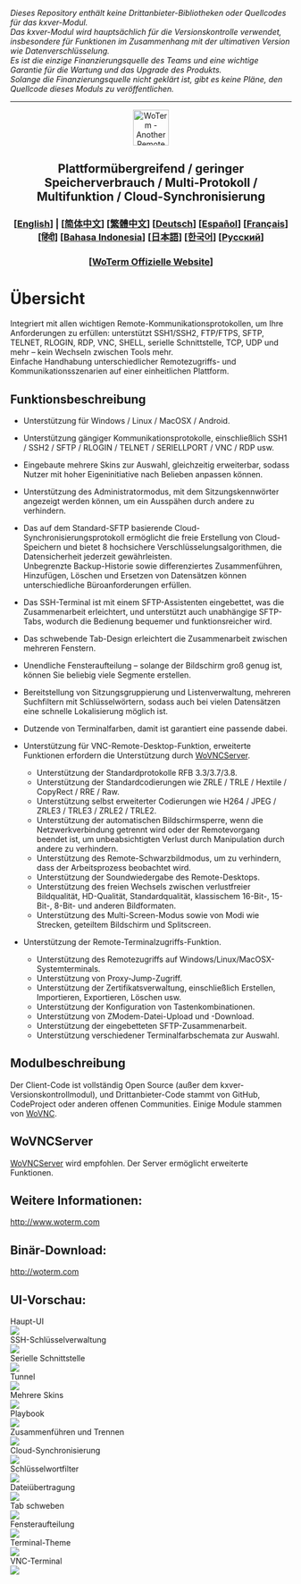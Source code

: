 *Dieses Repository enthält keine Drittanbieter-Bibliotheken oder Quellcodes für das kxver-Modul.  
Das kxver-Modul wird hauptsächlich für die Versionskontrolle verwendet, insbesondere für Funktionen im Zusammenhang mit der ultimativen Version wie Datenverschlüsselung.  
Es ist die einzige Finanzierungsquelle des Teams und eine wichtige Garantie für die Wartung und das Upgrade des Produkts.  
Solange die Finanzierungsquelle nicht geklärt ist, gibt es keine Pläne, den Quellcode dieses Moduls zu veröffentlichen.*  
***
<p align="center">
  <img src="woterm.png" width="64" alt="WoTerm - Another Remote Access Assistant">
  <h2 style="text-align: center;">Plattformübergreifend / geringer Speicherverbrauch / Multi-Protokoll / Multifunktion / Cloud-Synchronisierung</h2>
<h3 style="text-align: center;">
  [<a href="../README.md">English</a>] | 
  [<a href="README-zh_CN.md">简体中文</a>]
  [<a href="README-zh_TW.md">繁體中文</a>]
  [<a href="README-de.md">Deutsch</a>]
  [<a href="README-es.md">Español</a>]
  [<a href="README-fr.md">Français</a>]
  [<a href="README-hi.md">हिंदी</a>]
  [<a href="README-id.md">Bahasa Indonesia</a>]
  [<a href="README-ja.md">日本語</a>]
  [<a href="README-ko.md">한국어</a>]
  [<a href="README-ru.md">Русский</a>]
</h3>
  <h3 style="text-align: center;">[<a href="https://woterm.com">WoTerm Offizielle Website</a>]</a></h3>
</p>

# Übersicht
Integriert mit allen wichtigen Remote-Kommunikationsprotokollen, um Ihre Anforderungen zu erfüllen: unterstützt SSH1/SSH2, FTP/FTPS, SFTP, TELNET, RLOGIN, RDP, VNC, SHELL, serielle Schnittstelle, TCP, UDP und mehr – kein Wechseln zwischen Tools mehr.  
Einfache Handhabung unterschiedlicher Remotezugriffs- und Kommunikationsszenarien auf einer einheitlichen Plattform.

## Funktionsbeschreibung
- Unterstützung für Windows / Linux / MacOSX / Android.  
- Unterstützung gängiger Kommunikationsprotokolle, einschließlich SSH1 / SSH2 / SFTP / RLOGIN / TELNET / SERIELLPORT / VNC / RDP usw.  
- Eingebaute mehrere Skins zur Auswahl, gleichzeitig erweiterbar, sodass Nutzer mit hoher Eigeninitiative nach Belieben anpassen können.  
- Unterstützung des Administratormodus, mit dem Sitzungskennwörter angezeigt werden können, um ein Ausspähen durch andere zu verhindern.  
- Das auf dem Standard-SFTP basierende Cloud-Synchronisierungsprotokoll ermöglicht die freie Erstellung von Cloud-Speichern und bietet 8 hochsichere Verschlüsselungsalgorithmen, die Datensicherheit jederzeit gewährleisten.  
Unbegrenzte Backup-Historie sowie differenziertes Zusammenführen, Hinzufügen, Löschen und Ersetzen von Datensätzen können unterschiedliche Büroanforderungen erfüllen.  
- Das SSH-Terminal ist mit einem SFTP-Assistenten eingebettet, was die Zusammenarbeit erleichtert, und unterstützt auch unabhängige SFTP-Tabs, wodurch die Bedienung bequemer und funktionsreicher wird.  
- Das schwebende Tab-Design erleichtert die Zusammenarbeit zwischen mehreren Fenstern.  
- Unendliche Fensteraufteilung – solange der Bildschirm groß genug ist, können Sie beliebig viele Segmente erstellen.  
- Bereitstellung von Sitzungsgruppierung und Listenverwaltung, mehreren Suchfiltern mit Schlüsselwörtern, sodass auch bei vielen Datensätzen eine schnelle Lokalisierung möglich ist.  
- Dutzende von Terminalfarben, damit ist garantiert eine passende dabei.  

- Unterstützung für VNC-Remote-Desktop-Funktion, erweiterte Funktionen erfordern die Unterstützung durch [WoVNCServer](http://wovnc.com).  
  - Unterstützung der Standardprotokolle RFB 3.3/3.7/3.8.  
  - Unterstützung der Standardcodierungen wie ZRLE / TRLE / Hextile / CopyRect / RRE / Raw.  
  - Unterstützung selbst erweiterter Codierungen wie H264 / JPEG / ZRLE3 / TRLE3 / ZRLE2 / TRLE2.  
  - Unterstützung der automatischen Bildschirmsperre, wenn die Netzwerkverbindung getrennt wird oder der Remotevorgang beendet ist, um unbeabsichtigten Verlust durch Manipulation durch andere zu verhindern.  
  - Unterstützung des Remote-Schwarzbildmodus, um zu verhindern, dass der Arbeitsprozess beobachtet wird.  
  - Unterstützung der Soundwiedergabe des Remote-Desktops.  
  - Unterstützung des freien Wechsels zwischen verlustfreier Bildqualität, HD-Qualität, Standardqualität, klassischem 16-Bit-, 15-Bit-, 8-Bit- und anderen Bildformaten.  
  - Unterstützung des Multi-Screen-Modus sowie von Modi wie Strecken, geteiltem Bildschirm und Splitscreen.  

- Unterstützung der Remote-Terminalzugriffs-Funktion.  
  - Unterstützung des Remotezugriffs auf Windows/Linux/MacOSX-Systemterminals.  
  - Unterstützung von Proxy-Jump-Zugriff.  
  - Unterstützung der Zertifikatsverwaltung, einschließlich Erstellen, Importieren, Exportieren, Löschen usw.  
  - Unterstützung der Konfiguration von Tastenkombinationen.  
  - Unterstützung von ZModem-Datei-Upload und -Download.  
  - Unterstützung der eingebetteten SFTP-Zusammenarbeit.  
  - Unterstützung verschiedener Terminalfarbschemata zur Auswahl.  

## Modulbeschreibung
Der Client-Code ist vollständig Open Source (außer dem kxver-Versionskontrollmodul), und Drittanbieter-Code stammt von GitHub, CodeProject oder anderen offenen Communities. Einige Module stammen von [WoVNC](http://wovnc.com).  

## WoVNCServer
[WoVNCServer](http://www.wovnc.com) wird empfohlen. Der Server ermöglicht erweiterte Funktionen.  

## Weitere Informationen:
<a href="http://www.woterm.com">http://www.woterm.com</a>  

## Binär-Download:
<a href="http://woterm.com">http://woterm.com</a>  

## UI-Vorschau:
<div>Haupt-UI<br><img src="main.gif"/></div>
<div>SSH-Schlüsselverwaltung<br><img src="keymgr2.gif"></div>
<div>Serielle Schnittstelle<br><img src="serialport.gif"></div>
<div>Tunnel<br><img src="tunnel.png"></div>
<div>Mehrere Skins<br><img src="skins.png"></div>
<div>Playbook<br><img src="playbook.gif"></div>
<div>Zusammenführen und Trennen<br><img src="merge.gif"></div>
<div>Cloud-Synchronisierung<br><img src="sync.gif"></div>
<div>Schlüsselwortfilter<br><img src="filter.gif"/></div>
<div>Dateiübertragung<br><img src="sftp.gif"/></div>
<div>Tab schweben<br><img src="float.gif"/></div>
<div>Fensteraufteilung<br><img src="split.gif"/></div>
<div>Terminal-Theme<br><img src="patten.gif"/></div>
<div>VNC-Terminal<br><img src="vnc.gif"/></div>
